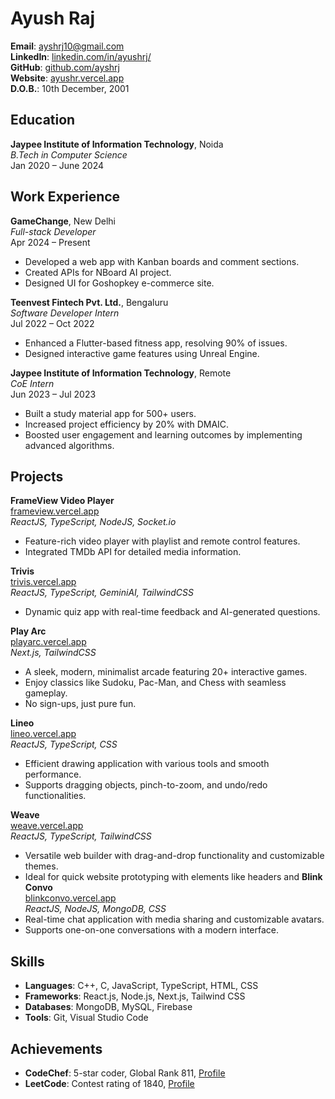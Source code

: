 

# Ayush Raj

**Email**: [ayshrj10@gmail.com](mailto:ayshrj10@gmail.com)  
**LinkedIn**: [linkedin.com/in/ayushrj/](https://www.linkedin.com/in/ayushrj/)  
**GitHub**: [github.com/ayshrj](https://github.com/ayshrj)  
**Website**: [ayushr.vercel.app](https://ayushr.vercel.app/)  
**D.O.B.**: 10th December, 2001

## Education

**Jaypee Institute of Information Technology**, Noida  
_B.Tech in Computer Science_  
Jan 2020 – June 2024

## Work Experience

**GameChange**, New Delhi  
_Full-stack Developer_  
Apr 2024 – Present
- Developed a web app with Kanban boards and comment sections.
- Created APIs for NBoard AI project.
- Designed UI for Goshopkey e-commerce site.

**Teenvest Fintech Pvt. Ltd.**, Bengaluru  
_Software Developer Intern_  
Jul 2022 – Oct 2022
- Enhanced a Flutter-based fitness app, resolving 90% of issues.
- Designed interactive game features using Unreal Engine.

**Jaypee Institute of Information Technology**, Remote  
_CoE Intern_  
Jun 2023 – Jul 2023
- Built a study material app for 500+ users.
- Increased project efficiency by 20% with DMAIC.
- Boosted user engagement and learning outcomes by implementing advanced algorithms.

## Projects

**FrameView Video Player**  
[frameview.vercel.app](https://frameview.vercel.app/)  
*ReactJS, TypeScript, NodeJS, Socket.io*
- Feature-rich video player with playlist and remote control features.
- Integrated TMDb API for detailed media information.

**Trivis**  
[trivis.vercel.app](https://trivis.vercel.app/)  
*ReactJS, TypeScript, GeminiAI, TailwindCSS*
- Dynamic quiz app with real-time feedback and AI-generated questions.

**Play Arc**  
[playarc.vercel.app](https://playarc.vercel.app/)  
*Next.js, TailwindCSS*  
- A sleek, modern, minimalist arcade featuring 20+ interactive games.  
- Enjoy classics like Sudoku, Pac-Man, and Chess with seamless gameplay.  
- No sign-ups, just pure fun.  

**Lineo**  
[lineo.vercel.app](https://lineo.vercel.app/)  
*ReactJS, TypeScript, CSS*
- Efficient drawing application with various tools and smooth performance.
- Supports dragging objects, pinch-to-zoom, and undo/redo functionalities.

**Weave**  
[weave.vercel.app](https://weave.vercel.app/)  
*ReactJS, TypeScript, TailwindCSS*
- Versatile web builder with drag-and-drop functionality and customizable themes.
- Ideal for quick website prototyping with elements like headers and 
**Blink Convo**  
[blinkconvo.vercel.app](https://blinkconvo.vercel.app/)  
*ReactJS, NodeJS, MongoDB, CSS*
- Real-time chat application with media sharing and customizable avatars.
- Supports one-on-one conversations with a modern interface.

## Skills

- **Languages**: C++, C, JavaScript, TypeScript, HTML, CSS
- **Frameworks**: React.js, Node.js, Next.js, Tailwind CSS
- **Databases**: MongoDB, MySQL, Firebase
- **Tools**: Git, Visual Studio Code

## Achievements

- **CodeChef**: 5-star coder, Global Rank 811, [Profile](https://www.codechef.com/users/eren_yeager108)
- **LeetCode**: Contest rating of 1840, [Profile](https://leetcode.com/ayshrj)

